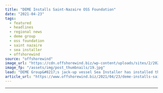 ```yaml
---
title: "DEME Installs Saint-Nazaire OSS Foundation"
date: "2021-04-23"
tags: 
  - featured
  - headlines
  - regional news
  - deme group
  - oss foundation
  - saint nazaire
  - sea installer
  - offshorewind
source: "offshorewind"
image_url: "https://cdn.offshorewind.biz/wp-content/uploads/sites/2/2021/04/23110502/Saint-Nazaire-OSS-Foundation-In-Place-e1619168580715.jpg"
image_fp: "/assets/img/post_thumbnails/19.jpg"
lead: "DEME Group&#8217;s jack-up vessel Sea Installer has installed the foundation for the offshore substation"
article_url: "https://www.offshorewind.biz/2021/04/23/deme-installs-saint-nazaire-oss-foundation/"
---
```


---
